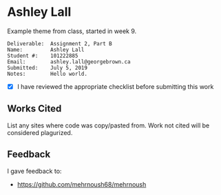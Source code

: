 # Ashley Lall
Example theme from class, started in week 9.

```
Deliverable:  Assignment 2, Part B
Name:         Ashley Lall
Student #:    101222885
Email:        ashley.lall@georgebrown.ca
Submitted:    July 5, 2019
Notes:        Hello world.
```
- [X] I have reviewed the appropriate checklist before submitting this work

## Works Cited
List any sites where code was copy/pasted from. Work not cited will be considered plagurized.

## Feedback
I gave feedback to:
- https://github.com/mehrnoush68/mehrnoush
